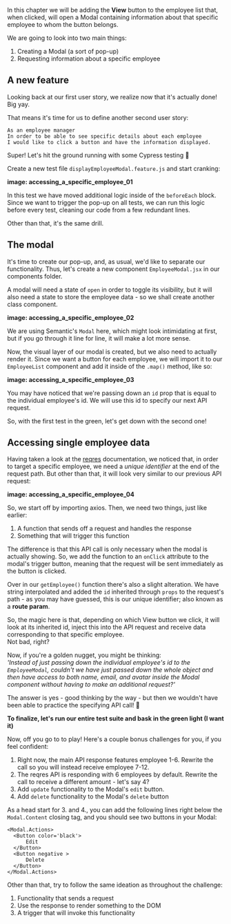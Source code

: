 In this chapter we will be adding the **View** button to the employee list that, when clicked, will open a Modal containing information about that specific employee to whom the button belongs.   

We are going to look into two main things: 
1. Creating a Modal (a sort of pop-up)
2. Requesting information about a specific employee

## A new feature
Looking back at our first user story, we realize now that it's actually done! Big yay. 

That means it's time for us to define another second user story:
```
As an employee manager
In order to be able to see specific details about each employee
I would like to click a button and have the information displayed.
```

Super! Let's hit the ground running with some Cypress testing 🤙

Create a new test file ```displayEmployeeModal.feature.js``` and start cranking:


**image: accessing_a_specific_employee_01**

In this test we have moved additional logic inside of the ```beforeEach``` block. Since we want to trigger the pop-up on all tests, we can run this logic before every test, cleaning our code from a few redundant lines. 

Other than that, it's the same drill.

## The modal
It's time to create our pop-up, and, as usual, we'd like to separate our functionality. Thus, let's create a new component ```EmployeeModal.jsx``` in our components folder.

A modal will need a state of ```open``` in order to toggle its visibility, but it will also need a state to store the employee data - so we shall create another class component. 

**image: accessing_a_specific_employee_02**

We are using Semantic's ```Modal``` here, which might look intimidating at first, but if you go through it line for line, it will make a lot more sense. 

Now, the visual layer of our modal is created, but we also need to actually render it. Since we want a button for each employee, we will import it to our ```EmployeeList``` component and add it inside of the ```.map()``` method, like so:  

**image: accessing_a_specific_employee_03**

You may have noticed that we're passing down an ```id``` prop that is equal to the individual employee's id. We will use this id to specify our next API request. 

So, with the first test in the green, let's get down with the second one!

## Accessing single employee data
Having taken a look at the [reqres](https://reqres.in/) documentation, we noticed that, in order to target a specific employee, we need a *unique identifier* at the end of the request path. But other than that, it will look very similar to our previous API request:

**image: accessing_a_specific_employee_04**

So, we start off by importing axios. Then, we need two things, just like earlier:
1. A function that sends off a request and handles the response
2. Something that will trigger this function

The difference is that this API call is only necessary when the modal is actually showing. So, we add the function to an ```onClick``` attribute to the modal's trigger button, meaning that the request will be sent immediately as the button is clicked. 

Over in our ```getEmployee()``` function there's also a slight alteration. We have string interpolated and added the ```id``` inherited through ```props``` to the request's path - as you may have guessed, this is our unique identifier; also known as a **route param**. 

So, the magic here is that, depending on which View button we click, it will look at its inherited id, inject this into the API request and receive data corresponding to that specific employee.  
Not bad, right?

Now, if you're a golden nugget, you might be thinking:  
*'Instead of just passing down the individual employee's id to the ```EmployeeModal```, couldn't we have just passed down the whole object and then have access to both name, email, and avatar inside the Modal component without having to make an additional request?'*

The answer is yes - good thinking by the way - but then we wouldn't have been able to practice the specifying API call! 🚀

**To finalize, let's run our entire test suite and bask in the green light (I want it)**

Now, off you go to to play! Here's a couple bonus challenges for you, if you feel confident: 

1. Right now, the main API response features employee 1-6. Rewrite the call so you will instead receive employee 7-12.
2. The reqres API is responding with 6 employees by default. Rewrite the call to receive a different amount - let's say 4?
3. Add ```update``` functionality to the Modal's ```edit``` button.
4. Add ```delete``` functionality to the Modal's ```delete``` button

As a head start for 3. and 4., you can add the following lines right below the ```Modal.Content``` closing tag, and you should see two buttons in your Modal:
```
<Modal.Actions>
  <Button color='black'>
      Edit
  </Button>
  <Button negative >
      Delete
  </Button>
</Modal.Actions>
```
Other than that, try to follow the same ideation as throughout the challenge: 
1. Functionality that sends a request
2. Use the response to render something to the DOM 
3. A trigger that will invoke this functionality